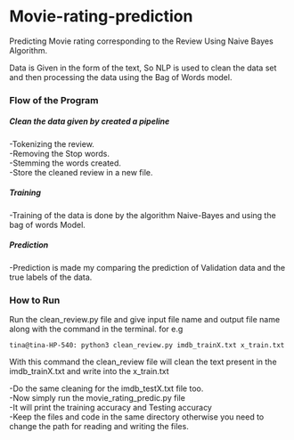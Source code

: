 # Movie-rating-prediction

Predicting Movie rating corresponding to the Review Using Naive Bayes Algorithm.

   Data is Given in the form of the text, So NLP is used to clean the data set and then processing the data using the Bag of Words model.

### Flow of the Program

   ##### Clean the data given by created a pipeline                               
   -Tokenizing the review.                                                
   -Removing the Stop words.                                                     
   -Stemming the words created.                                           
   -Store the cleaned review in a new file.                                                  

   ##### Training                                                    
   -Training of the data is done by the algorithm Naive-Bayes and using the bag of words Model.

   ##### Prediction                                                 
   -Prediction is made my comparing the prediction of Validation data and the true labels of the data.
    
### How to Run

Run the clean_review.py file and give input file name and output file name along with the command in the terminal. for e.g

    tina@tina-HP-540: python3 clean_review.py imdb_trainX.txt x_train.txt
  
With this command the clean_review file will clean the text present in the imdb_trainX.txt and write into the x_train.txt

   -Do the same cleaning for the imdb_testX.txt file too.                          
   -Now simply run the movie_rating_predic.py file                                              
   -It will print the training accuracy and Testing accuracy                                           
   -Keep the files and code in the same directory otherwise you need to change the path for reading and writing the files.



